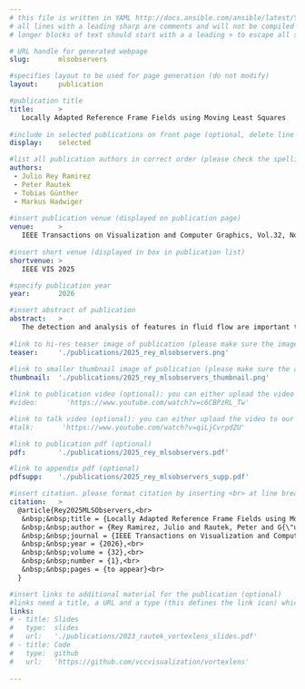```yaml
---
# this file is written in YAML http://docs.ansible.com/ansible/latest/YAMLSyntax.html
# all lines with a leading sharp are comments and will not be compiled
# longer blocks of text should start with a a leading > to escape all special characters

# URL handle for generated webpage
slug:       mlsobservers

#specifies layout to be used for page generation (do not modify)
layout:     publication

#publication title
title:      >
   Locally Adapted Reference Frame Fields using Moving Least Squares
   
#include in selected publications on front page (optional, delete line if not applicable)
display:	selected

#list all publication authors in correct order (please check the spelling is identical to your personal page)
authors:
 - Julio Rey Ramirez
 - Peter Rautek
 - Tobias Günther
 - Markus Hadwiger
 
#insert publication venue (displayed on publication page)
venue:      >
   IEEE Transactions on Visualization and Computer Graphics, Vol.32, No.1 (Proceedings IEEE VIS 2025), to appear
   
#insert short venue (displayed in box in publication list)
shortvenue: >
   IEEE VIS 2025

#specify publication year
year:       2026

#insert abstract of publication
abstract:   >
   The detection and analysis of features in fluid flow are important tasks in fluid mechanics and flow visualization. One recent class of methods to approach this problem is to first compute objective optimal reference frames, relative to which the input vector field becomes as steady as possible. However, existing methods either optimize locally over a fixed neighborhood, which might not match the extent of interesting features well, or perform global optimization, which is costly. We propose a novel objective method for the computation of optimal reference frames that automatically adapts to the flow field locally, without having to choose neighborhoods a priori. We enable adaptivity by formulating this problem as a moving least squares approximation, through which we determine a continuous field of reference frames. To incorporate fluid features into the computation of the reference frame field, we introduce the use of a scalar guidance field into the moving least squares approximation. The guidance field determines a curved manifold on which a regularly sampled input vector field becomes a set of irregularly spaced samples, which then forms the input to the moving least squares approximation. Although the guidance field can be any scalar field, by using a field that corresponds to flow features the resulting reference frame field will adapt accordingly. We show that using an FTLE field as the guidance field results in a reference frame field that adapts better to local features in the flow than prior work. However, our moving least squares framework is formulated in a very general way, and therefore other types of guidance fields could be used in the future to adapt to local fluid features.
   
#link to hi-res teaser image of publication (please make sure the image is wide, e.g. aspect ratio between 4:2 and 4:1)
teaser:     './publications/2025_rey_mlsobservers.png'
   
#link to smaller thumbnail image of publication (please make sure the aspect ratio is 3:2, suggested size is 150x100px)
thumbnail:  './publications/2025_rey_mlsobservers_thumbnail.png'

#link to publication video (optional): you can either upload the video to our website (insert local link) or host it on youtube or vimeo (in this case insert the youtube/vimeo link)
#video:       'https://www.youtube.com/watch?v=c6CBPzRL_Tw'

#link to talk video (optional): you can either upload the video to our website (insert local link) or host it on youtube or vimeo (in this case insert the youtube/vimeo link)
#talk:       'https://www.youtube.com/watch?v=qiLjCvrpdZU'

#link to publication pdf (optional)
pdf:        './publications/2025_rey_mlsobservers.pdf'

#link to appendix pdf (optional)
pdfsupp:    './publications/2025_rey_mlsobservers_supp.pdf'

#insert citation. please format citation by inserting <br> at line breaks, &nbsp;&nbsp; will insert a tab character to prettify the citation
citation:   >
  @article{Rey2025MLSObservers,<br>
   &nbsp;&nbsp;title = {Locally Adapted Reference Frame Fields using Moving Least Squares},<br>
   &nbsp;&nbsp;author = {Rey Ramirez, Julio and Rautek, Peter and G{\"u}nther, Tobias and Hadwiger, Markus},<br>
   &nbsp;&nbsp;journal = {IEEE Transactions on Visualization and Computer Graphics (Proceedings IEEE VIS 2025)},<br>
   &nbsp;&nbsp;year = {2026},<br>
   &nbsp;&nbsp;volume = {32},<br>
   &nbsp;&nbsp;number = {1},<br>
   &nbsp;&nbsp;pages = {to appear}<br>
  }

#insert links to additional material for the publication (optional)
#links need a title, a URL and a type (this defines the link icon) which can be one of the following values: code, archive, files, slides or text (this is the default icon)
links: 
# - title: Slides
#   type:  slides
#   url:   './publications/2023_rautek_vortexlens_slides.pdf'
# - title: Code
#   type:  github
#   url:   'https://github.com/vccvisualization/vortexlens'
 
---
```

